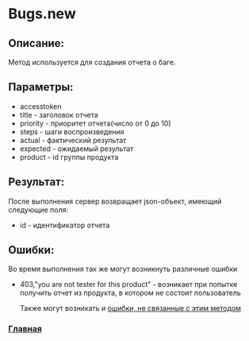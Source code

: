 # Bugs.new

## Описание:
Метод используется для создания отчета о баге.

## Параметры:
* accesstoken
* title - заголовок отчета    
* priority - приоритет отчета(число от 0 до 10)
* steps - шаги воспроизведения
* actual - фактический результат
* expected - ожидаемый результат
* product - id группы продукта   


## Результат:
После выполнения сервер возвращает json-объект, имеющий следующие поля:
* id - идентификатор отчета

## Ошибки:
Во время выполнения так же могут возникнуть различные ошибки
* 403,"you are not tester for this product" - возникает при попытке получить отчет из продукта, в котором не состоит пользователь

    Также могут возникать и [ошибки, не связанные с этим методом](errors.md "Список ошибок")

### [Главная](../docs.md "Главная страница документации")   